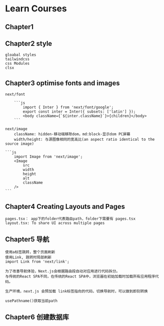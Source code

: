 # Learn Courses

## Chapter1

## Chapter2 style

    gloabal styles
    tailwindcss
    css Modules
    clsx

## Chapter3 optimise fonts and images

    next/font

        ```js
            import { Inter } from 'next/font/google';
            export const inter = Inter({ subsets: ['latin'] });
            <body className={`${inter.className}`}>{children}</body>
        ```

    next/image
        className: hidden-移动端移除dom，md:block-显示dom PC屏幕
        width/height: 与源图像相同的宽高比(an aspect ratio identical to the source image)

    ```js
        import Image from 'next/image';
        <Image
            src
            width
            height
            alt
            className
        />
    ```

## Chapter4 Creating Layouts and Pages

    pages.tsx： app下的folder代表路由path，folder下需要有 pages.tsx
    layout.tsx: To share UI across multiple pages

## Chapter5 导航

    使用a标签跳转，整个页面刷新
    使用Link, 跳转时局部刷新
    import Link from 'next/link';
    
    为了改善导航体验，Next.js会根据路由段自动对应用进行代码拆分。
    与传统的React SPA不同，在传统的React SPA中，浏览器在初始加载时加载所有应用程序代码。

    生产环境，next.js 会预加载 link标签指向的代码，切换导航时，可以做到即刻转换

    usePathname()获取当前path

## Chapter6 创建数据库
